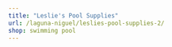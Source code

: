 ```yaml
---
title: "Leslie's Pool Supplies"
url: /laguna-niguel/leslies-pool-supplies-2/
shop: swimming pool
---
```

